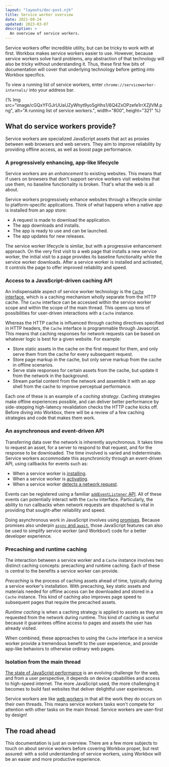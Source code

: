 ```yaml
---
layout: "layouts/doc-post.njk"
title: Service worker overview
date: 2021-09-24
updated: 2023-03-07
description: >
  An overview of service workers.
---
```


Service workers offer incredible utility,
but can be tricky to work with at first.
Workbox makes service workers easier to use.
However, because service workers solve hard problems,
any abstraction of that technology will also be tricky without understanding it.
Thus, these first few bits of documentation will cover that underlying technology before getting into Workbox specifics.

To view a running list of service workers, enter `chrome://serviceworker-internals/` into your address bar.

{% Img src="image/cGQxYFGJrUUaUZyWhyt9yo5gHhs1/6Q4ZxOPzefe1rrXZjlVM.png", alt="A running list of service workers.", width="800", height="321" %}

## What do service workers provide?

Service workers are specialized JavaScript assets that act as proxies between web browsers and web servers.
They aim to improve reliability by providing offline access,
as well as boost page performance.

### A progressively enhancing, app-like lifecycle

Service workers are an _enhancement_ to existing websites.
This means that if users on browsers that don't support service workers visit websites that use them,
no baseline functionality is broken. That's what the web is all about.

Service workers progressively enhance websites through a lifecycle similar to platform-specific applications.
Think of what happens when a native app is installed from an app store:

- A request is made to download the application.
- The app downloads and installs.
- The app is ready to use and can be launched.
- The app updates for new releases.

The service worker lifecycle is similar,
but with a progressive enhancement approach.
On the very first visit to a web page that installs a new service worker,
the initial visit to a page provides its baseline functionality while the service worker downloads.
After a service worker is installed and activated,
it controls the page to offer improved reliability and speed.

### Access to a JavaScript-driven caching API

An indispensable aspect of service worker technology is the [`Cache` interface](https://developer.mozilla.org/docs/Web/API/Cache),
which is a caching mechanism wholly separate from the HTTP cache.
The `Cache` interface can be accessed within the service worker scope and within the scope of the main thread.
This opens up tons of possibilities for user-driven interactions with a `Cache` instance.

Whereas the HTTP cache is influenced through caching directives specified in HTTP headers,
the `Cache` interface is programmable through Javascript.
This means that caching responses for network requests can be based on whatever logic is best for a given website.
For example:

- Store static assets in the cache on the first request for them,
and only serve them from the cache for every subsequent request.
- Store page markup in the cache,
but only serve markup from the cache in offline scenarios.
- Serve stale responses for certain assets from the cache,
but update it from the network in the background.
- Stream partial content from the network and assemble it with an app shell from the cache to improve perceptual performance.

Each one of these is an example of a _caching strategy_.
Caching strategies make offline experiences possible,
and can deliver better performance by side-stepping high-latency revalidation checks the HTTP cache kicks off.
Before diving into Workbox, there will be a review of a few caching strategies and code that makes them work.

### An asynchronous and event-driven API

Transferring data over the network is inherently asynchronous.
It takes time to request an asset, for a server to respond to that request,
and for the response to be downloaded. The time involved is varied and indeterminate.
Service workers accommodate this asynchronicity through an event-driven API,
using callbacks for events such as:

- When a service worker is [installing](https://developer.mozilla.org/docs/Web/API/ServiceWorkerGlobalScope/install_event).
- When a service worker is [activating](https://developer.mozilla.org/docs/Web/API/ServiceWorkerGlobalScope/activate_event).
- When a service worker [detects a network request](https://developer.mozilla.org/docs/Web/API/ServiceWorkerGlobalScope/fetch_event).

Events can be registered using a familiar
[`addEventListener` API](https://developer.mozilla.org/docs/Web/API/EventTarget/addEventListener).
All of these events can potentially interact with the `Cache` interface.
Particularly, the ability to run callbacks when network requests are dispatched is vital in providing that sought-after reliability and speed.

Doing asynchronous work in JavaScript involves using
[promises](https://developer.mozilla.org/docs/Web/JavaScript/Reference/Global_Objects/Promise).
Because promises also underpin
[`async` and `await`](https://developer.mozilla.org/docs/Learn/JavaScript/Asynchronous/Async_await),
those JavaScript features can also be used to simplify service worker (and Workbox!) code for a better developer experience.

### Precaching and runtime caching

The interaction between a service worker and a `Cache` instance involves two distinct caching concepts:
precaching and runtime caching.
Each of these is central to the benefits a service worker can provide.

_Precaching_ is the process of caching assets ahead of time,
typically during a service worker's installation.
With precaching, key static assets and materials needed for offline access can be downloaded and stored in a `Cache` instance.
This kind of caching also improves page speed to subsequent pages that require the precached assets.

_Runtime caching_ is when a caching strategy is applied to assets as they are requested from the network during runtime.
This kind of caching is useful because it guarantees offline access to pages and assets the user has already visited.

When combined, these approaches to using the `Cache` interface in a service worker provide a tremendous benefit to the user experience,
and provide app-like behaviors to otherwise ordinary web pages.

### Isolation from the main thread

[The state of JavaScript performance](https://httparchive.org/reports/state-of-javascript)
is an evolving challenge for the web, and from a user perspective,
it depends on device capabilities and access to high-speed internet.
The more JavaScript used,
the more challenging it becomes to build fast websites that deliver delightful user experiences.

Service workers are like [web workers](https://developer.mozilla.org/docs/Web/API/Web_Workers_API/Using_web_workers)
in that all the work they do occurs on their own threads.
This means service workers tasks won't compete for attention with other tasks on the main thread.
Service workers are user-first by design!

## The road ahead

This documentation is just an overview.
There are a few more subjects to touch on about service workers before covering Workbox proper,
but rest assured: with a solid understanding of service workers,
using Workbox will be an easier and more productive experience.

